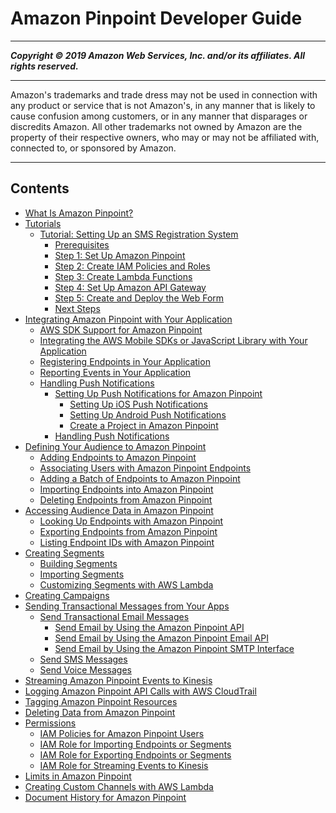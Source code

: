 # Amazon Pinpoint Developer Guide

-----
*****Copyright &copy; 2019 Amazon Web Services, Inc. and/or its affiliates. All rights reserved.*****

-----
Amazon's trademarks and trade dress may not be used in 
     connection with any product or service that is not Amazon's, 
     in any manner that is likely to cause confusion among customers, 
     or in any manner that disparages or discredits Amazon. All other 
     trademarks not owned by Amazon are the property of their respective
     owners, who may or may not be affiliated with, connected to, or 
     sponsored by Amazon.

-----
## Contents
+ [What Is Amazon Pinpoint?](welcome.md)
+ [Tutorials](tutorials.md)
   + [Tutorial: Setting Up an SMS Registration System](tutorials-two-way-sms.md)
      + [Prerequisites](tutorials-two-way-sms-prereqs.md)
      + [Step 1: Set Up Amazon Pinpoint](tutorials-two-way-sms-part-1.md)
      + [Step 2: Create IAM Policies and Roles](tutorials-two-way-sms-part-2.md)
      + [Step 3: Create Lambda Functions](tutorials-two-way-sms-part-3.md)
      + [Step 4: Set Up Amazon API Gateway](tutorials-two-way-sms-part-4.md)
      + [Step 5: Create and Deploy the Web Form](tutorials-two-way-sms-part-5.md)
      + [Next Steps](tutorials-two-way-sms-next-steps.md)
+ [Integrating Amazon Pinpoint with Your Application](integrate.md)
   + [AWS SDK Support for Amazon Pinpoint](integrate-supported-sdks.md)
   + [Integrating the AWS Mobile SDKs or JavaScript Library with Your Application](integrate-sdk.md)
   + [Registering Endpoints in Your Application](integrate-endpoints.md)
   + [Reporting Events in Your Application](integrate-events.md)
   + [Handling Push Notifications](integrate-push.md)
      + [Setting Up Push Notifications for Amazon Pinpoint](mobile-push.md)
         + [Setting Up iOS Push Notifications](apns-setup.md)
         + [Setting Up Android Push Notifications](mobile-push-android.md)
         + [Create a Project in Amazon Pinpoint](mobile-push-create-project.md)
      + [Handling Push Notifications](integrate-push-services.md)
+ [Defining Your Audience to Amazon Pinpoint](audience-define.md)
   + [Adding Endpoints to Amazon Pinpoint](audience-define-endpoints.md)
   + [Associating Users with Amazon Pinpoint Endpoints](audience-define-user.md)
   + [Adding a Batch of Endpoints to Amazon Pinpoint](audience-define-endpoints-batch.md)
   + [Importing Endpoints into Amazon Pinpoint](audience-define-import.md)
   + [Deleting Endpoints from Amazon Pinpoint](audience-define-remove.md)
+ [Accessing Audience Data in Amazon Pinpoint](audience-data.md)
   + [Looking Up Endpoints with Amazon Pinpoint](audience-data-endpoints.md)
   + [Exporting Endpoints from Amazon Pinpoint](audience-data-export.md)
   + [Listing Endpoint IDs with Amazon Pinpoint](audience-data-list-ids.md)
+ [Creating Segments](segments.md)
   + [Building Segments](segments-dimensional.md)
   + [Importing Segments](segments-importing.md)
   + [Customizing Segments with AWS Lambda](segments-dynamic.md)
+ [Creating Campaigns](campaigns.md)
+ [Sending Transactional Messages from Your Apps](send-messages.md)
   + [Send Transactional Email Messages](send-messages-email.md)
      + [Send Email by Using the Amazon Pinpoint API](send-messages-sdk.md)
      + [Send Email by Using the Amazon Pinpoint Email API](send-messages-email-sdk.md)
      + [Send Email by Using the Amazon Pinpoint SMTP Interface](send-messages-email-smtp.md)
   + [Send SMS Messages](send-messages-sms.md)
   + [Send Voice Messages](send-messages-voice.md)
+ [Streaming Amazon Pinpoint Events to Kinesis](analytics-streaming.md)
+ [Logging Amazon Pinpoint API Calls with AWS CloudTrail](logging-using-cloudtrail.md)
+ [Tagging Amazon Pinpoint Resources](tagging-resources.md)
+ [Deleting Data from Amazon Pinpoint](deleting-data.md)
+ [Permissions](permissions.md)
   + [IAM Policies for Amazon Pinpoint Users](permissions-actions.md)
   + [IAM Role for Importing Endpoints or Segments](permissions-import-segment.md)
   + [IAM Role for Exporting Endpoints or Segments](permissions-export-endpoints.md)
   + [IAM Role for Streaming Events to Kinesis](permissions-streams.md)
+ [Limits in Amazon Pinpoint](limits.md)
+ [Creating Custom Channels with AWS Lambda](channels-custom.md)
+ [Document History for Amazon Pinpoint](doc-history.md)